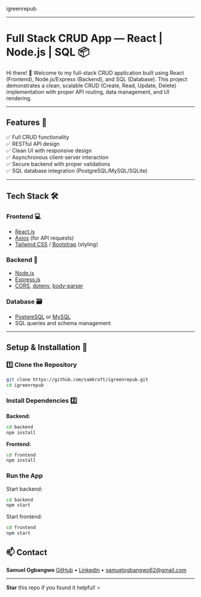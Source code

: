 
igreenrepub

---
# Full Stack CRUD App — React | Node.js | SQL 📦 

Hi there! 👋 Welcome to my full-stack CRUD application built using React (Frontend), Node.js/Express (Backend), and SQL (Database). This project demonstrates a clean, scalable CRUD (Create, Read, Update, Delete) implementation with proper API routing, data management, and UI rendering.

---

## Features 🚀

✅ Full CRUD functionality  
✅ RESTful API design  
✅ Clean UI with responsive design  
✅ Asynchronous client-server interaction  
✅ Secure backend with proper validations  
✅ SQL database integration (PostgreSQL/MySQL/SQLite)

---

## Tech Stack  🛠️

### Frontend 💻
- [React.js](https://reactjs.org/)
- [Axios](https://axios-http.com/) (for API requests)
- [Tailwind CSS](https://tailwindcss.com/) / [Bootstrap](https://getbootstrap.com/) (styling)

### Backend 🧠 
- [Node.js](https://nodejs.org/)
- [Express.js](https://expressjs.com/)
- [CORS](https://www.npmjs.com/package/cors), [dotenv](https://www.npmjs.com/package/dotenv), [body-parser](https://www.npmjs.com/package/body-parser)

### Database 🗃️ 
- [PostgreSQL](https://www.postgresql.org/) or [MySQL](https://www.mysql.com/)
- SQL queries and schema management

---

## Setup & Installation  🚦

### 1️⃣ Clone the Repository

```bash
git clone https://github.com/samkroft/igreenrepub.git
cd igreenrepub
````

### Install Dependencies 2️⃣

**Backend:**

```bash
cd backend
npm install
```

**Frontend:**

```bash
cd frontend
npm install
```

### Run the App

Start backend:

```bash
cd backend
npm start
```

Start frontend:

```bash
cd frontend
npm start
```

## 📫 Contact

**Samuel Ogbangwo**
[GitHub](https://github.com/samkroft) • [LinkedIn](https://linkedin.com/in/samuel-ogbangwo) • [samuelogbangwo62@gmail.com](mailto:smauelogbangwo62@gmail.com)

---

**Star** this repo if you found it helpful! ⭐ 

```
